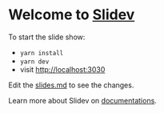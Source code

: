 # Welcome to [Slidev](https://github.com/slidevjs/slidev)

To start the slide show:

- `yarn install`
- `yarn dev`
- visit <http://localhost:3030>

Edit the [slides.md](./slides.md) to see the changes.

Learn more about Slidev on [documentations](https://sli.dev/).
